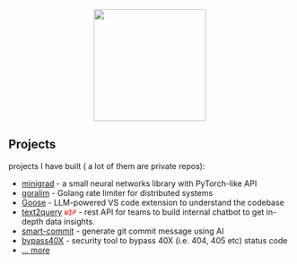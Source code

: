 <div id="header" align="center">
  <img src="https://media.giphy.com/media/hRRM9D2wGVuxOz1RmZ/giphy.gif" width="200"/>
</div>

## Projects
projects I have built ( a lot of them are private repos):

- [minigrad](https://github.com/0verread/minigrad) - a small neural networks library with PyTorch-like API
- [goralim](https://github.com/0verread/goralim) - Golang rate limiter for distributed systems
- [Goose](https://github.com/0verread/goose) - LLM-powered VS code extension to understand the codebase
- [text2query](https://github.com/0verread/text2query) <code style="color : red">*WIP*</code> - rest API for teams to build internal chatbot to get in-depth data insights.
- [smart-commit](https://github.com/0verread/smart-commit) - generate git commit message using AI
- [bypass40X](https://github.com/0verread/bypass40X) - security tool to bypass 40X (i.e. 404, 405 etc) status code
- [... more](https://subhajitdas.me)
